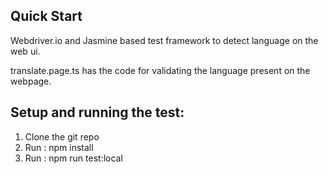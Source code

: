 ## Quick Start
Webdriver.io and Jasmine based test framework to detect language on the web ui.

translate.page.ts has the code for validating the language present on the webpage.

## Setup and running the test:

1. Clone the git repo
2. Run : npm install
3. Run : npm run test:local
